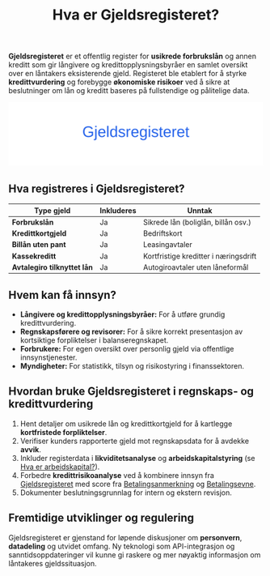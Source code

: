 ﻿---
title: "Hva er Gjeldsregisteret?"
seoTitle: "Hva er Gjeldsregisteret?"
description: '**Gjeldsregisteret** er et offentlig register for **usikrede forbrukslån** og annen kreditt som gir långivere og kredittopplysningsbyråer en samlet oversikt ...'
summary: "Gjeldsregisteret: hva som registreres, hvem som får innsyn og praktisk bruk."
---

**Gjeldsregisteret** er et offentlig register for **usikrede forbrukslån** og annen kreditt som gir långivere og kredittopplysningsbyråer en samlet oversikt over en låntakers eksisterende gjeld. Registeret ble etablert for å styrke **kredittvurdering** og forebygge **økonomiske risikoer** ved å sikre at beslutninger om lån og kreditt baseres på fullstendige og pålitelige data.

![Illustrasjon av Gjeldsregisteret](gjeldsregisteret-image.svg)

## Hva registreres i Gjeldsregisteret?

| Type gjeld                   | Inkluderes | Unntak                             |
|------------------------------|------------|------------------------------------|
| **Forbrukslån**              | Ja         | Sikrede lån (boliglån, billån osv.)|
| **Kredittkortgjeld**         | Ja         | Bedriftskort                       |
| **Billån uten pant**         | Ja         | Leasingavtaler                     |
| **Kassekreditt**             | Ja         | Kortfristige kreditter i næringsdrift|
| **Avtalegiro tilknyttet lån**| Ja         | Autogiroavtaler uten låneformål    |

## Hvem kan få innsyn?

* **Långivere og kredittopplysningsbyråer:** For å utføre grundig kredittvurdering.
* **Regnskapsførere og revisorer:** For å sikre korrekt presentasjon av kortsiktige forpliktelser i balanseregnskapet.
* **Forbrukere:** For egen oversikt over personlig gjeld via offentlige innsynstjenester.
* **Myndigheter:** For statistikk, tilsyn og risikostyring i finanssektoren.

## Hvordan bruke Gjeldsregisteret i regnskaps- og kredittvurdering

1. Hent detaljer om usikrede lån og kredittkortgjeld for å kartlegge **kortfristede forpliktelser**.
2. Verifiser kunders rapporterte gjeld mot regnskapsdata for å avdekke **avvik**.
3. Inkluder registerdata i **likviditetsanalyse** og **arbeidskapitalstyring** (se [Hva er arbeidskapital?](/blogs/regnskap/hva-er-arbeidskapital "Hva er Arbeidskapital? Beregning og Betydning for Bedriftens Drift")).
4. Forbedre **kredittrisikoanalyse** ved å kombinere innsyn fra [Gjeldsregisteret](/blogs/regnskap/gjeldsregisteret "Hva er Gjeldsregisteret? En Guide til Gjeldsregisteret") med score fra [Betalingsanmerkning](/blogs/regnskap/betalingsanmerkning "Hva er Betalingsanmerkning? En Guide til Betalingsanmerkning") og [Betalingsevne](/blogs/regnskap/hva-er-betalingsevne "Hva er Betalingsevne? Analyse av Likviditet og Finansiell Stabilitet").
5. Dokumenter beslutningsgrunnlag for intern og ekstern revisjon.

## Fremtidige utviklinger og regulering

Gjeldsregisteret er gjenstand for løpende diskusjoner om **personvern**, **datadeling** og utvidet omfang. Ny teknologi som API-integrasjon og sanntidsoppdateringer vil kunne gi raskere og mer nøyaktig informasjon om låntakeres gjeldssituasjon.











